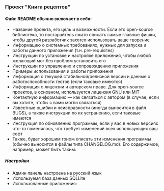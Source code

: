 ### Проект "Книга рецептов"
#### Файл README обычно включает в себя:
- Название проекта, его цель и возможности. Если это open-source библиотека, то постарайтесь сжато описать самые главные фишки, чтобы другой разработчик захотел использовать ваше творение
- Информацию о системных требованиях, нужных для запуска и работы данного приложения (т.н. pre-requisites)
- Инструкции по установке и настройке приложения, чтобы любой желающий мог без проблем установить его
- Инструкции по управлению и сопровождению приложения
- Примеры использования и работы приложения
- Информация о текущей стабильной/релизной версии и данные о работоспособности тестов (если таковые имеются)
- Информация о лицензии и авторском праве. Для open-source проектов, в основном, используется лицензия GNU или MIT
- Контактную информацию — как связаться с автором (в случае, если вы хотите, чтобы с вами могли связаться)
- Известные ошибки и неисправности (иногда выносится в файл BUGS), а также инструкции по их устранению, если таковые имеются
- Инструкция по обновлению программы, если у вас в новых версиях что-то поменялось, что требует изменений всех использующих ваш софт
- Также, будет хорошим тоном описать эти изменения программы (обычно выносится в файлы типа CHANGELOG.md). Его содержимое, например, может быть таким:
##### Настройки
- Админ панель настроена на русский язык
- Используемя база данных SQLLite
- Использованные приложения: